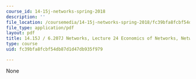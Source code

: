 ```yaml
---
course_id: 14-15j-networks-spring-2018
description: ''
file_location: /coursemedia/14-15j-networks-spring-2018/fc39bfa8fcbf54db87d1d47db935f979_MIT14_15JS18_lec24.pdf
file_type: application/pdf
layout: pdf
title: 14.15J / 6.207J Networks, Lecture 24 Economics of Networks, Network Formation
type: course
uid: fc39bfa8fcbf54db87d1d47db935f979

---
```

None